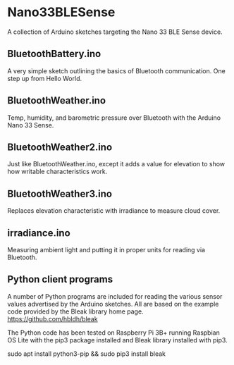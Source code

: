 # Nano33BLESense
A collection of Arduino sketches targeting the Nano 33 BLE Sense device. 

## BluetoothBattery.ino
A very simple sketch outlining the basics of Bluetooth communication. One step up from Hello World.

## BluetoothWeather.ino
Temp, humidity, and barometric pressure over Bluetooth with the Arduino Nano 33 Sense.

## BluetoothWeather2.ino
Just like BluetoothWeather.ino, except it adds a value for elevation to show how writable characteristics work.

## BluetoothWeather3.ino
Replaces elevation characteristic with irradiance to measure cloud cover.

## irradiance.ino
Measuring ambient light and putting it in proper units for reading via Bluetooth.

## Python client programs
A number of Python programs are included for reading the various sensor values advertised by the Arduino sketches. All are based on the example code provided by the Bleak library home page. https://github.com/hbldh/bleak

The Python code has been tested on Raspberry Pi 3B+ running Raspbian OS Lite with the pip3 package installed and Bleak library installed with pip3.

sudo apt install python3-pip && sudo pip3 install bleak
